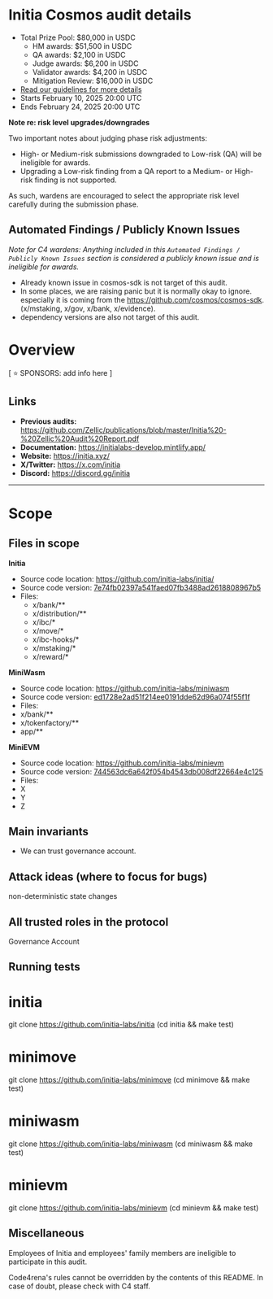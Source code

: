 # Initia Cosmos audit details
- Total Prize Pool: $80,000 in USDC
  - HM awards: $51,500 in USDC
  - QA awards: $2,100 in USDC
  - Judge awards: $6,200 in USDC
  - Validator awards: $4,200 in USDC
  - Mitigation Review: $16,000 in USDC
- [Read our guidelines for more details](https://docs.code4rena.com/roles/wardens)
- Starts February 10, 2025 20:00 UTC
- Ends February 24, 2025 20:00 UTC

**Note re: risk level upgrades/downgrades**

Two important notes about judging phase risk adjustments: 
- High- or Medium-risk submissions downgraded to Low-risk (QA) will be ineligible for awards.
- Upgrading a Low-risk finding from a QA report to a Medium- or High-risk finding is not supported.

As such, wardens are encouraged to select the appropriate risk level carefully during the submission phase.

## Automated Findings / Publicly Known Issues

_Note for C4 wardens: Anything included in this `Automated Findings / Publicly Known Issues` section is considered a publicly known issue and is ineligible for awards._

- Already known issue in cosmos-sdk is not target of this audit.
- In some places, we are raising panic but it is normally okay to ignore. especially it is coming from the https://github.com/cosmos/cosmos-sdk. (x/mstaking, x/gov, x/bank, x/evidence).
- dependency versions are also not target of this audit.

# Overview

[ ⭐️ SPONSORS: add info here ]

## Links

- **Previous audits:**  https://github.com/Zellic/publications/blob/master/Initia%20-%20Zellic%20Audit%20Report.pdf
- **Documentation:** https://initialabs-develop.mintlify.app/
- **Website:** https://initia.xyz/
- **X/Twitter:** https://x.com/initia
- **Discord:** https://discord.gg/initia

---

# Scope

## Files in scope

**Initia**
- Source code location: https://github.com/initia-labs/initia/
- Source code version: [7e74fb02397a541faed07fb3488ad2618808967b5](https://github.com/initia-labs/initia/commit/7e74fb02397a541faed07fb3488ad2618808967b5)
- Files:
  - x/bank/**
  - x/distribution/**
  - x/ibc/*
  - x/move/*
  - x/ibc-hooks/*
  - x/mstaking/*
  - x/reward/*


**MiniWasm**
- Source code location: https://github.com/initia-labs/miniwasm
- Source code version: [ed1728e2ad51f214ee0191dde62d96a074f55f1f](https://github.com/initia-labs/miniwasm/commit/ed1728e2ad51f214ee0191dde62d96a074f55f1f)
- Files:
 - x/bank/**
 - x/tokenfactory/**
 - app/**

 **MiniEVM**
- Source code location: https://github.com/initia-labs/minievm
- Source code version: [744563dc6a642f054b4543db008df22664e4c125](https://github.com/initia-labs/minievm/commit/744563dc6a642f054b4543db008df22664e4c125)
- Files:
 - X
 - Y
 - Z


## Main invariants

* We can trust governance account.

## Attack ideas (where to focus for bugs)
non-deterministic state changes

## All trusted roles in the protocol

Governance Account

## Running tests

# initia
git clone https://github.com/initia-labs/initia
(cd initia && make test)

# minimove
git clone https://github.com/initia-labs/minimove
(cd minimove && make test)

# miniwasm
git clone https://github.com/initia-labs/miniwasm
(cd miniwasm && make test)

# minievm
git clone https://github.com/initia-labs/minievm
(cd minievm && make test)

## Miscellaneous
Employees of Initia and employees' family members are ineligible to participate in this audit.

Code4rena's rules cannot be overridden by the contents of this README. In case of doubt, please check with C4 staff.



